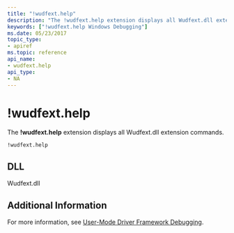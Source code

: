 ```yaml
---
title: "!wudfext.help"
description: "The !wudfext.help extension displays all Wudfext.dll extension commands."
keywords: ["!wudfext.help Windows Debugging"]
ms.date: 05/23/2017
topic_type:
- apiref
ms.topic: reference
api_name:
- wudfext.help
api_type:
- NA
---
```


# !wudfext.help

The **!wudfext.help** extension displays all Wudfext.dll extension commands.

```dbgcmd
!wudfext.help
```

## DLL

Wudfext.dll

## Additional Information

For more information, see [User-Mode Driver Framework Debugging](../debugger/user-mode-driver-framework-debugging.md).
